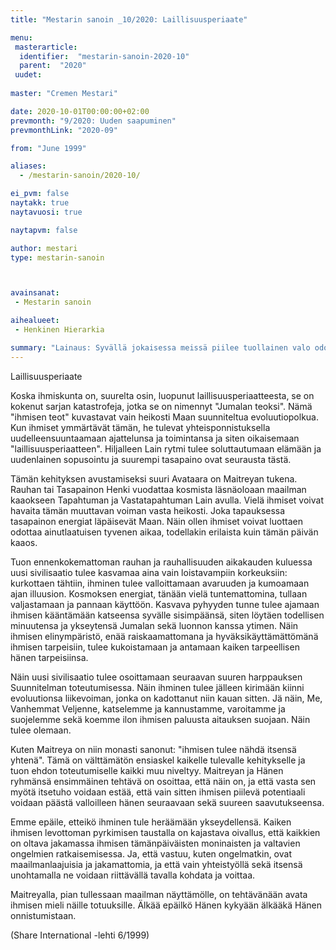 ```yaml
---
title: "Mestarin sanoin _10/2020: Laillisuusperiaate"

menu:
 masterarticle:
  identifier:  "mestarin-sanoin-2020-10"
  parent:  "2020"
 uudet:
 
master: "Cremen Mestari"

date: 2020-10-01T00:00:00+02:00
prevmonth: "9/2020: Uuden saapuminen"
prevmonthLink: "2020-09"

from: "June 1999"

aliases:
  - /mestarin-sanoin/2020-10/

ei_pvm: false
naytakk: true
naytavuosi: true

naytapvm: false

author: mestari
type: mestarin-sanoin



avainsanat:
 - Mestarin sanoin

aihealueet:
 - Henkinen Hierarkia

summary: "Lainaus: Syvällä jokaisessa meissä piilee tuollainen valo odottamassa mahdollisuuttaan päästä loistamaan. Jokaisen sisällä hehkuu koko kosmoksen potentiaali. Jokaisen sisällä on myös tahto tuoda tuo valo esiin ja siten tuoda ilmennykseen Jumalan luonto."
---
```

Laillisuusperiaate

Koska ihmiskunta on, suurelta osin, luopunut laillisuusperiaatteesta, se on kokenut sarjan katastrofeja, jotka se on nimennyt "Jumalan teoksi". Nämä "ihmisen teot" kuvastavat vain heikosti Maan suunniteltua evoluutiopolkua. Kun ihmiset ymmärtävät tämän, he tulevat yhteisponnistuksella uudelleensuuntaamaan ajattelunsa ja toimintansa ja siten oikaisemaan "laillisuusperiaatteen". Hiljalleen Lain rytmi tulee soluttautumaan elämään ja uudenlainen sopusointu ja suurempi tasapaino ovat seurausta tästä.

Tämän kehityksen avustamiseksi suuri Avataara on Maitreyan tukena. Rauhan tai Tasapainon Henki vuodattaa kosmista läsnäoloaan maailman kaaokseen Tapahtuman ja Vastatapahtuman Lain avulla. Vielä ihmiset voivat havaita tämän muuttavan voiman vasta heikosti. Joka tapauksessa tasapainon energiat läpäisevät Maan. Näin ollen ihmiset voivat luottaen odottaa ainutlaatuisen tyvenen aikaa, todellakin erilaista kuin tämän päivän kaaos.

Tuon ennenkokemattoman rauhan ja rauhallisuuden aikakauden kuluessa uusi sivilisaatio tulee kasvamaa aina vain loistavampiin korkeuksiin: kurkottaen tähtiin, ihminen tulee valloittamaan avaruuden ja kumoamaan ajan illuusion. Kosmoksen energiat, tänään vielä tuntemattomina, tullaan valjastamaan ja pannaan käyttöön. Kasvava pyhyyden tunne tulee ajamaan ihmisen kääntämään katseensa syvälle sisimpäänsä, siten löytäen todellisen minuutensa ja ykseytensä Jumalan sekä luonnon kanssa ytimen. Näin ihmisen elinympäristö, enää raiskaamattomana ja hyväksikäyttämättömänä ihmisen tarpeisiin, tulee kukoistamaan ja antamaan kaiken tarpeellisen hänen tarpeisiinsa.

Näin uusi sivilisaatio tulee osoittamaan seuraavan suuren harppauksen Suunnitelman toteutumisessa. Näin ihminen tulee jälleen kirimään kiinni evoluutionsa liikevoiman, jonka on kadottanut niin kauan sitten. Jä näin, Me, Vanhemmat Veljenne, katselemme ja kannustamme, varoitamme ja suojelemme sekä koemme ilon ihmisen paluusta aitauksen suojaan. Näin tulee olemaan.

Kuten Maitreya on niin monasti sanonut: "ihmisen tulee nähdä itsensä yhtenä". Tämä on välttämätön ensiaskel kaikelle tulevalle kehitykselle ja tuon ehdon toteutumiselle kaikki muu niveltyy. Maitreyan ja Hänen ryhmänsä ensimmäinen tehtävä on osoittaa, että näin on, ja että vasta sen myötä itsetuho voidaan estää, että vain sitten ihmisen piilevä potentiaali voidaan päästä valloilleen hänen seuraavaan sekä suureen saavutukseensa.

Emme epäile, etteikö ihminen tule heräämään ykseydellensä. Kaiken ihmisen levottoman pyrkimisen taustalla on kajastava oivallus, että kaikkien on oltava jakamassa ihmisen tämänpäiväisten moninaisten ja valtavien ongelmien ratkaisemisessa. Ja, että vastuu, kuten ongelmatkin, ovat maailmanlaajuisia ja jakamattomia, ja että vain yhteistyöllä sekä itsensä unohtamalla ne voidaan riittävällä tavalla kohdata ja voittaa.

Maitreyalla, pian tullessaan maailman näyttämölle, on tehtävänään avata ihmisen mieli näille totuuksille. Älkää epäilkö Hänen kykyään älkääkä Hänen onnistumistaan.

(Share International -lehti 6/1999)